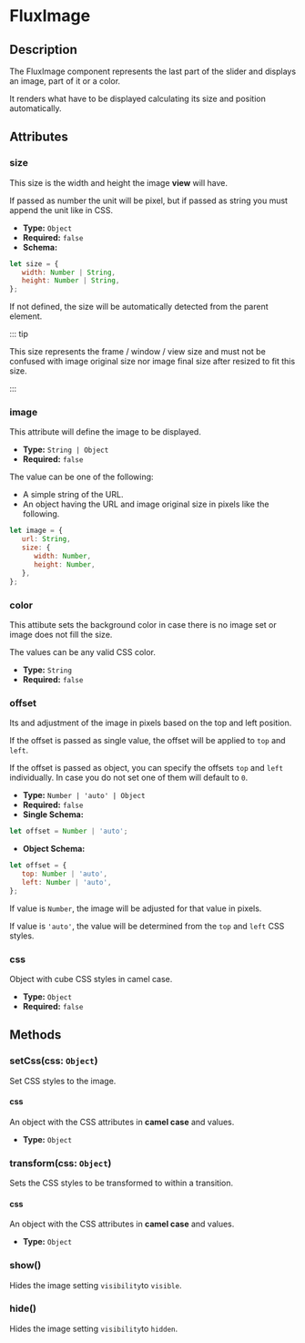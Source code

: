 ---
---

# FluxImage

## Description

The FluxImage component represents the last part of the slider and displays an image, part of it or a color.

It renders what have to be displayed calculating its size and position automatically.

## Attributes

### size

This size is the width and height the image **view** will have.

If passed as number the unit will be pixel, but if passed as string you must append the unit like in CSS.

- **Type:** `Object`
- **Required:** `false`
- **Schema:**
``` js
let size = {
   width: Number | String,
   height: Number | String,
};
```

If not defined, the size will be automatically detected from the parent element.

::: tip

This size represents the frame / window / view size and must not be confused with image original size nor image final size after resized to fit this size.

:::

### image

This attribute will define the image to be displayed.

- **Type:** `String | Object`
- **Required:** `false`

The value can be one of the following:
* A simple string of the URL.
* An object having the URL and image original size in pixels like the following.

``` js
let image = {
   url: String,
   size: {
      width: Number,
      height: Number,
   },
};
```

### color

This attibute sets the background color in case there is no image set or image does not fill the size.

The values can be any valid CSS color.

- **Type:** `String`
- **Required:** `false`

### offset

Its and adjustment of the image in pixels based on the top and left position.

If the offset is passed as single value, the offset will be applied to `top` and `left`.

If the offset is passed as object, you can specify the offsets `top` and `left` individually. In case you do not set one of them will default to `0`.

- **Type:** `Number | 'auto' | Object`
- **Required:** `false`
- **Single Schema:**
``` js
let offset = Number | 'auto';
```
- **Object Schema:**
``` js
let offset = {
   top: Number | 'auto',
   left: Number | 'auto',
};
```

If value is `Number`, the image will be adjusted for that value in pixels.

If value is `'auto'`, the value will be determined from the `top` and `left` CSS styles.

### css

Object with cube CSS styles in camel case.

- **Type:** `Object`
- **Required:** `false`

## Methods

### setCss(css: `Object`)

Set CSS styles to the image.

#### css

An object with the CSS attributes in **camel case** and values.

* **Type:** `Object`

### transform(css: `Object`)

Sets the CSS styles to be transformed to within a transition.

#### css

An object with the CSS attributes in **camel case** and values.

* **Type:** `Object`

### show()

Hides the image setting `visibility`to `visible`.

### hide()

Hides the image setting `visibility`to `hidden`.
